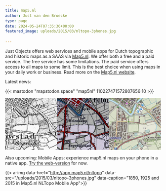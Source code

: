 ```yaml
---
title: map5.nl
author: Just van den Broecke
type: page
date: 2024-05-24T07:35:36+00:00
featured_image: uploads/2015/03/nltopo-3phones.jpg

---
```

Just Objects offers web services and mobile apps for Dutch topographic and historic maps as a 
SAAS via [Map5.nl][2]. We offer both a free and a paid service. 
The free service has some limitations. The paid service offers access to 
all maps to some limit. This is the best choice when using maps in your daily work or business. 
Read more on the [Map5.nl website][2].

Latest news:

{{< mastodon "mapstodon.space" "map5nl" 110227471572807656 10 >}}


![ ][1]

Also upcoming: Mobile Apps: experience map5.nl maps on your phone in a native app. [Try the web-version][3] for now.

{{< a-img data-href="http://app.map5.nl/nltopo" data-src="/uploads/2015/03/nltopo-3phones.jpg" data-caption="1850, 1925 and 2015 in Map5.nl NLTopo Mobile App">}}

[1]: /uploads/2015/03/map5-3maps.jpg
[2]: https://map5.nl
[3]: https://app.map5.nl/nltopo
